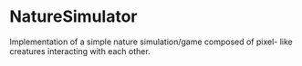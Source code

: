 # NatureSimulator
Implementation of a simple nature simulation/game composed of pixel- like creatures interacting with each other.
